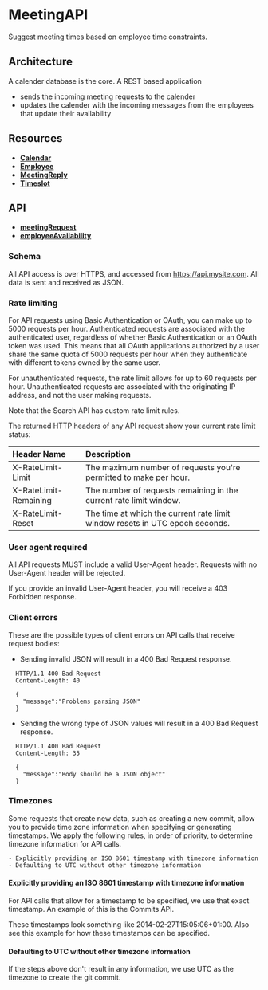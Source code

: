 # MeetingAPI
Suggest meeting times based on employee time constraints.


## Architecture

A calender database is the core.
A REST based application
- sends the incoming meeting requests to the calender
- updates the calender with the incoming messages from the employees that update their availability

## Resources

- [**Calendar**](resources/calendar.md )
- [**Employee**](resources/employee.md)
- [**MeetingReply**](resources/meetingreply.md)
- [**Timeslot**](resources/timeslot.md)


## API

- [**meetingRequest**](api/meetingrequest.md)
- [**employeeAvailability**](api/employeeavailability.md)

### Schema

All API access is over HTTPS, and accessed from https://api.mysite.com. All data is sent and received as JSON.

### Rate limiting

For API requests using Basic Authentication or OAuth, you can make up to 5000 requests per hour. Authenticated requests are associated with the authenticated user, regardless of whether Basic Authentication or an OAuth token was used. This means that all OAuth applications authorized by a user share the same quota of 5000 requests per hour when they authenticate with different tokens owned by the same user.

For unauthenticated requests, the rate limit allows for up to 60 requests per hour. Unauthenticated requests are associated with the originating IP address, and not the user making requests.

Note that the Search API has custom rate limit rules.

The returned HTTP headers of any API request show your current rate limit status:

|Header Name|Description|
|:---------------|:--------|
|X-RateLimit-Limit|The maximum number of requests you're permitted to make per hour.|
|X-RateLimit-Remaining|The number of requests remaining in the current rate limit window.|
|X-RateLimit-Reset|The time at which the current rate limit window resets in UTC epoch seconds.|

### User agent required

All API requests MUST include a valid User-Agent header. Requests with no User-Agent header will be rejected.

If you provide an invalid User-Agent header, you will receive a 403 Forbidden response.

### Client errors

These are the possible types of client errors on API calls that receive request bodies:

- Sending invalid JSON will result in a 400 Bad Request response.

```http
  HTTP/1.1 400 Bad Request
  Content-Length: 40

  {
	"message":"Problems parsing JSON"
  }
```	

- Sending the wrong type of JSON values will result in a 400 Bad Request response.

```http
  HTTP/1.1 400 Bad Request
  Content-Length: 35

  {
	"message":"Body should be a JSON object"
  }
```


### Timezones

Some requests that create new data, such as creating a new commit, allow you to provide time zone information when specifying or generating timestamps. We apply the following rules, in order of priority, to determine timezone information for API calls.

    - Explicitly providing an ISO 8601 timestamp with timezone information
    - Defaulting to UTC without other timezone information

#### Explicitly providing an ISO 8601 timestamp with timezone information

For API calls that allow for a timestamp to be specified, we use that exact timestamp. An example of this is the Commits API.

These timestamps look something like 2014-02-27T15:05:06+01:00. Also see this example for how these timestamps can be specified.

#### Defaulting to UTC without other timezone information

If the steps above don't result in any information, we use UTC as the timezone to create the git commit.
